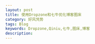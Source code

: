 ```yaml
---
layout: post
title: 使用Dropzone和七牛优化博客图床
category: 好风凭势
tags: Blog
keywords: Dropzone,Qiniu,七牛,图床,博客
description: 
---
```





